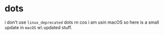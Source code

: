 # dots

i don't use `linux_deprecated` dots rn cos i am usin macOS so here is a small update in `macOS` w\ updated stuff.